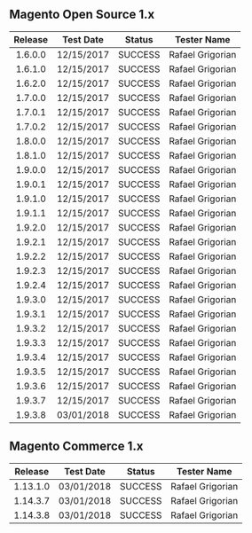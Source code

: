 ## Magento Open Source 1.x

| Release |  Test Date |  Status |    Tester Name   |
|:-------:|:----------:|:-------:|:----------------:|
| 1.6.0.0 | 12/15/2017 | SUCCESS | Rafael Grigorian |
| 1.6.1.0 | 12/15/2017 | SUCCESS | Rafael Grigorian |
| 1.6.2.0 | 12/15/2017 | SUCCESS | Rafael Grigorian |
| 1.7.0.0 | 12/15/2017 | SUCCESS | Rafael Grigorian |
| 1.7.0.1 | 12/15/2017 | SUCCESS | Rafael Grigorian |
| 1.7.0.2 | 12/15/2017 | SUCCESS | Rafael Grigorian |
| 1.8.0.0 | 12/15/2017 | SUCCESS | Rafael Grigorian |
| 1.8.1.0 | 12/15/2017 | SUCCESS | Rafael Grigorian |
| 1.9.0.0 | 12/15/2017 | SUCCESS | Rafael Grigorian |
| 1.9.0.1 | 12/15/2017 | SUCCESS | Rafael Grigorian |
| 1.9.1.0 | 12/15/2017 | SUCCESS | Rafael Grigorian |
| 1.9.1.1 | 12/15/2017 | SUCCESS | Rafael Grigorian |
| 1.9.2.0 | 12/15/2017 | SUCCESS | Rafael Grigorian |
| 1.9.2.1 | 12/15/2017 | SUCCESS | Rafael Grigorian |
| 1.9.2.2 | 12/15/2017 | SUCCESS | Rafael Grigorian |
| 1.9.2.3 | 12/15/2017 | SUCCESS | Rafael Grigorian |
| 1.9.2.4 | 12/15/2017 | SUCCESS | Rafael Grigorian |
| 1.9.3.0 | 12/15/2017 | SUCCESS | Rafael Grigorian |
| 1.9.3.1 | 12/15/2017 | SUCCESS | Rafael Grigorian |
| 1.9.3.2 | 12/15/2017 | SUCCESS | Rafael Grigorian |
| 1.9.3.3 | 12/15/2017 | SUCCESS | Rafael Grigorian |
| 1.9.3.4 | 12/15/2017 | SUCCESS | Rafael Grigorian |
| 1.9.3.5 | 12/15/2017 | SUCCESS | Rafael Grigorian |
| 1.9.3.6 | 12/15/2017 | SUCCESS | Rafael Grigorian |
| 1.9.3.7 | 12/15/2017 | SUCCESS | Rafael Grigorian |
| 1.9.3.8 | 03/01/2018 | SUCCESS | Rafael Grigorian |

## Magento Commerce 1.x

| Release  |  Test Date |  Status |    Tester Name   |
|:--------:|:----------:|:-------:|:----------------:|
| 1.13.1.0 | 03/01/2018 | SUCCESS | Rafael Grigorian |
| 1.14.3.7 | 03/01/2018 | SUCCESS | Rafael Grigorian |
| 1.14.3.8 | 03/01/2018 | SUCCESS | Rafael Grigorian |
